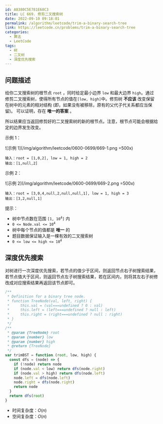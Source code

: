 ```yaml
---
id: A8380C5E781E68C3
title: LC 669. 修剪二叉搜索树
date: 2022-09-10 09:18:01
permalink: /algorithm/leetcode/trim-a-binary-search-tree
link: https://leetcode.cn/problems/trim-a-binary-search-tree
categories:
  - 算法
  - LeetCode
tags:
  - 树
  - 二叉树
  - 深度优先搜索
---
```


<Level :type='2'/>

## 问题描述

给你二叉搜索树的根节点 `root` ，同时给定最小边界 `low` 和最大边界 `high`。通过修剪二叉搜索树，使得所有节点的值在`[low, high]`中。修剪树 **不应该** 改变保留在树中的元素的相对结构 (即，如果没有被移除，原有的父代子代关系都应当保留)。 可以证明，存在 **唯一的答案** 。

所以结果应当返回修剪好的二叉搜索树的新的根节点。注意，根节点可能会根据给定的边界发生改变。

示例 1：

![示例 1](/img/algorithm/leetcode/0600-0699/669-1.png =500x)

```text
输入：root = [1,0,2], low = 1, high = 2
输出：[1,null,2]
```

示例 2：

![示例 2](/img/algorithm/leetcode/0600-0699/669-2.png =500x)

```text
输入：root = [3,0,4,null,2,null,null,1], low = 1, high = 3
输出：[3,2,null,1]
```

提示：

- 树中节点数在范围 <code>[1, 10<sup>4</sup>]</code> 内
- <code>0 <= Node.val <= 10<sup>4</sup></code>
- 树中每个节点的值都是 **唯一** 的
- 题目数据保证输入是一棵有效的二叉搜索树
- <code>0 <= low <= high <= 10<sup>4</sup></code>

## 深度优先搜索

对树进行一次深度优先搜索，若节点的值少于区间，则返回节点右子树搜索结果，若节点值大于区间，则返回节点左子树搜索结果，若在区间内，则将其左右子树修改成对应搜索结果再返回该节点即可。

```javascript
/**
 * Definition for a binary tree node.
 * function TreeNode(val, left, right) {
 *     this.val = (val===undefined ? 0 : val)
 *     this.left = (left===undefined ? null : left)
 *     this.right = (right===undefined ? null : right)
 * }
 */
/**
 * @param {TreeNode} root
 * @param {number} low
 * @param {number} high
 * @return {TreeNode}
 */
var trimBST = function (root, low, high) {
  const dfs = (node) => {
    if (!node) return node
    if (node.val < low) return dfs(node.right)
    if (node.val > high) return dfs(node.left)
    node.left = dfs(node.left)
    node.right = dfs(node.right)
    return node
  }
  return dfs(root)
}
```

- 时间复杂度：$O(n)$
- 空间复杂度：$O(n)$
